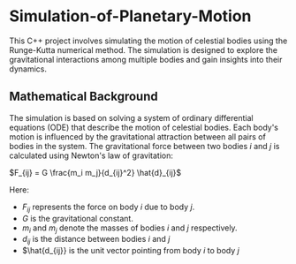 # Simulation-of-Planetary-Motion

This C++ project involves simulating the motion of celestial bodies using the Runge-Kutta numerical method. The simulation is designed to explore the gravitational interactions among multiple bodies and gain insights into their dynamics.

## Mathematical Background
The simulation is based on solving a system of ordinary differential equations (ODE) that describe the motion of celestial bodies. Each body's motion is influenced by the gravitational attraction between all pairs of bodies in the system. The gravitational force between two bodies $i$ and $j$ is calculated using Newton's law of gravitation:

$F_{ij} = G \frac{m_i m_j}{d_{ij}^2} \hat{d}_{ij}$

Here:
* $F_{ij}$ represents the force on body $i$ due to body $j$.
* $G$ is the gravitational constant.
* $m_{i}$ and $m_{j}$ denote the masses of bodies $i$ and $j$ respectively.
* $d_{ij}$ is the distance between bodies $i$ and $j$
* $\hat{d_{ij}} is the unit vector pointing from body $i$ to body $j$
